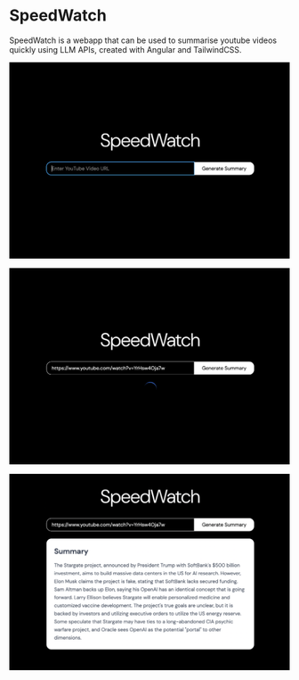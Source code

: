 # SpeedWatch

SpeedWatch is a webapp that can be used to summarise youtube videos quickly using LLM APIs, created with Angular and TailwindCSS.

![](https://github.com/hamsar4j/speed-watch/blob/main/public/ss_main.png)

![](https://github.com/hamsar4j/speed-watch/blob/main/public/ss_load.png)

![](https://github.com/hamsar4j/speed-watch/blob/main/public/ss_summary.png)
